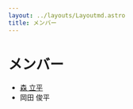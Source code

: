```yaml
---
layout: ../layouts/Layoutmd.astro
title: メンバー
---
```


メンバー
================

* [森 立平](/profile)
* 岡田 俊平
